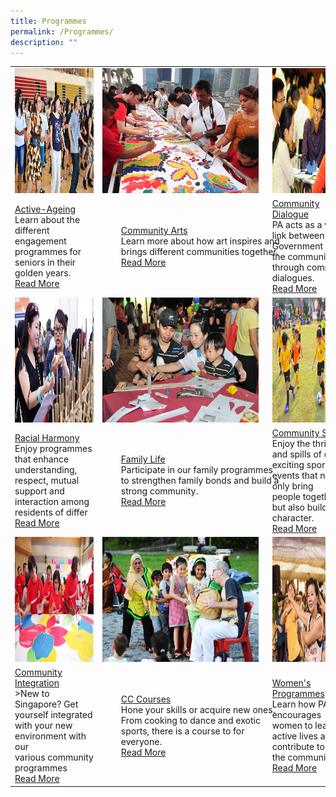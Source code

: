 ```yaml
---
title: Programmes
permalink: /Programmes/
description: ""
---
```

<table>
	<tr>
		<td><img style="height:200px;width:250px" src="/images/Programmes/main-activeageing_edited.jpg"></td>
		<td><img style="height:200px;width:250px" src="/images/Programmes/main-communityarts_edited.jpg"></td>
		<td><img style="height:200px;width:250px" src="/images/Programmes/main-communitydialogue_edited.jpg"></td>
	</tr>
	<tr>
		<td><a href="/our-programmes/Active-Ageing">Active-Ageing</a><br>Learn about the different engagement programmes for seniors in their golden years.<br><a href="/our-programmes/Active-Ageing">Read More</a></td>
		<td><div style="position:relative;left:30px;"><a href="/our-programmes/Community-Arts">Community Arts</a><br>Learn more about how art inspires and  brings different communities together.<br><a href="/our-programmes/Community-Arts">Read More</a></div></td>
		<td><a  href="/our-programmes/Community-Dialogue"> Community  Dialogue</a><br>PA acts as a vital link between the Government and the community through community dialogues.<br><a href="/our-programmes/Community-Dialogue">Read More</a>
			</td></tr>
<tr>
		<td><img style="height:200px;width:250px" src="/images/Programmes/main-racialharmony.jpg"></td>
		<td><img style="height:200px;width:250px" src="/images/Programmes/main-familylife.jpg"></td>
		<td><img style="height:200px;width:250px" src="/images/Programmes/main-communitysports.jpg"></td>
	</tr>
<tr>
		<td><a href="/our-programmes/Racial-Harmony">Racial Harmony</a><br>Enjoy programmes that enhance understanding, respect, mutual support and interaction among residents of differ<br><a href="/our-programmes/Racial-Harmony">Read More</a></td>
		<td><div style="position:relative;left:30px"><a href="/our-programmes/Family-life">Family Life</a><br>Participate in our family programmes to strengthen family bonds and build a strong community.<br><a href="/our-programmes/Family-life">Read More</a></div></td>
		<td><a  href="/our-programmes/Community-Sports"> Community  Sports</a><br>Enjoy the thrills and spills of our exciting sports events that not only bring people together but also build character.<br><a href="/our-programmes/Community-Sports">Read More</a>
	</td></tr>
<tr>
		<td><img style="height:200px;width:250px" src="/images/Programmes/main-communityintegration.jpg"></td>
		<td><img style="height:200px;width:250px" src="/images/Programmes/main-cccourses_edited.jpg"></td>
		<td><img style="height:200px;width:250px" src="/images/Programmes/main-womensprogrammes_edited.jpg"></td>
	</tr>
<tr>
		<td><a href="/our-programmes/Community-Integration">Community Integration</a><br>>New to Singapore? Get yourself integrated with your new environment with our various community programmes<br><a href="/our-programmes/Community-Integration">Read More</a></td>
		<td><div style="position:relative;left:30px;"><a href="/our-programmes/CC-Courses/CC-Courses">CC Courses</a><br>Hone your skills or acquire new ones. From cooking to dance and exotic sports, there is a course to for everyone.<br><a href="/our-programmes/CC-Courses/CC-Courses">Read More</a></div></td>
		<td><a  href="/our-programmes/Womens-Programmes"> Women's Programmes</a><br>Learn how PA encourages women to lead active lives and contribute to the community.<br><a href="/our-programmes/Womens-Programmes">Read More</a>
			</td></tr>
</table>